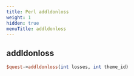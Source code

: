 ```yaml
---
title: Perl addldonloss
weight: 1
hidden: true
menuTitle: addldonloss
---
```

## addldonloss
```perl
$quest->addldonloss(int losses, int theme_id)
```